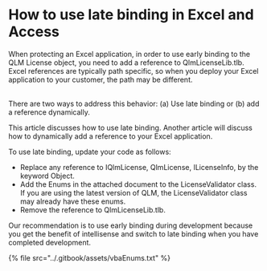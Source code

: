 # How to use late binding in Excel and Access

When protecting an Excel application, in order to use early binding to the QLM License object, you need to add a reference to QlmLicenseLib.tlb. Excel references are typically path specific, so when you deploy your Excel application to your customer, the path may be different.

\
There are two ways to address this behavior: (a) Use late binding or (b) add a reference dynamically.

This article discusses how to use late binding. Another article will discuss how to dynamically add a reference to your Excel application.

To use late binding, update your code as follows:

* Replace any reference to IQlmLicense, QlmLicense, ILicenseInfo, by the keyword Object.
* Add the Enums in the attached document to the LicenseValidator class. If you are using the latest version of QLM, the LicenseValidator class may already have these enums.
* Remove the reference to QlmLicenseLib.tlb.

Our recommendation is to use early binding during development because you get the benefit of intellisense and switch to late binding when you have completed development.

{% file src="../.gitbook/assets/vbaEnums.txt" %}
